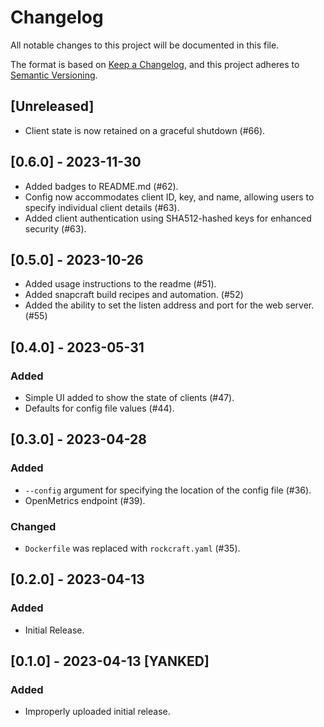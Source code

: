 # Changelog

All notable changes to this project will be documented in this file.

The format is based on [Keep a Changelog](https://keepachangelog.com/en/1.1.0/),
and this project adheres to [Semantic Versioning](https://semver.org/spec/v2.0.0.html).

## [Unreleased]

- Client state is now retained on a graceful shutdown (#66).

## [0.6.0] - 2023-11-30

- Added badges to README.md (#62).
- Config now accommodates client ID, key, and name, allowing users to specify individual client details (#63).
- Added client authentication using SHA512-hashed keys for enhanced security (#63).


## [0.5.0] - 2023-10-26

- Added usage instructions to the readme (#51).
- Added snapcraft build recipes and automation. (#52)
- Added the ability to set the listen address and port for the web server. (#55)

## [0.4.0] - 2023-05-31

### Added

- Simple UI added to show the state of clients (#47).
- Defaults for config file values (#44).

## [0.3.0] - 2023-04-28

### Added

- `--config` argument for specifying the location of the config file (#36).
- OpenMetrics endpoint (#39).

### Changed

- `Dockerfile` was replaced with `rockcraft.yaml` (#35).

## [0.2.0] - 2023-04-13

### Added

- Initial Release.

## [0.1.0] - 2023-04-13 [YANKED]

### Added

- Improperly uploaded initial release.
